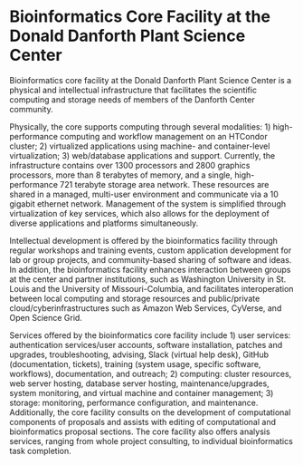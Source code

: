 # Bioinformatics Core Facility at the Donald Danforth Plant Science Center

Bioinformatics core facility at the Donald Danforth Plant Science Center is a physical and intellectual infrastructure 
that facilitates the scientific computing and storage needs of members of the Danforth Center community.
 
Physically, the core supports computing through several modalities: 1) high-performance computing and workflow 
management on an HTCondor cluster; 2) virtualized applications using machine- and container-level virtualization; 3) 
web/database applications and support. Currently, the infrastructure contains over 1300 processors and 2800 graphics 
processors, more than 8 terabytes of memory, and a single, high-performance 721 terabyte storage area network. These 
resources are shared in a managed, multi-user environment and communicate via a 10 gigabit ethernet network. Management 
of the system is simplified through virtualization of key services, which also allows for the deployment of diverse 
applications and platforms simultaneously.
 
Intellectual development is offered by the bioinformatics facility through regular workshops and training events, 
custom application development for lab or group projects, and community-based sharing of software and ideas. In 
addition, the bioinformatics facility enhances interaction between groups at the center and partner institutions, such 
as Washington University in St. Louis and the University of Missouri-Columbia, and facilitates interoperation between 
local computing and storage resources and public/private cloud/cyberinfrastructures such as Amazon Web Services, 
CyVerse, and Open Science Grid.
 
Services offered by the bioinformatics core facility include 1) user services: authentication services/user accounts, 
software installation, patches and upgrades, troubleshooting, advising, Slack (virtual help desk), GitHub 
(documentation, tickets), training (system usage, specific software, workflows), documentation, and outreach; 2) 
computing: cluster resources, web server hosting, database server hosting, maintenance/upgrades, system monitoring, 
and virtual machine and container management; 3) storage: monitoring, performance configuration, and maintenance. 
Additionally, the core facility consults on the development of computational components of proposals and assists with 
editing of computational and bioinformatics proposal sections. The core facility also offers analysis services, ranging 
from whole project consulting, to individual bioinformatics task completion.
